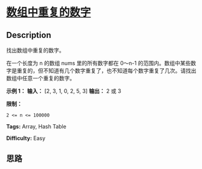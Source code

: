 # [数组中重复的数字][title]

## Description

找出数组中重复的数字。

  
在一个长度为 n 的数组 nums 里的所有数字都在 0～n-1
的范围内。数组中某些数字是重复的，但不知道有几个数字重复了，也不知道每个数字重复了几次。请找出数组中任意一个重复的数字。

**示例 1：**
            **输入：**    [2, 3, 1, 0, 2, 5, 3]    **输出：** 2 或 3     



**限制：**

`2 <= n <= 100000`


**Tags:** Array, Hash Table

**Difficulty:** Easy

## 思路

[title]: https://leetcode-cn.com/problems/shu-zu-zhong-zhong-fu-de-shu-zi-lcof
